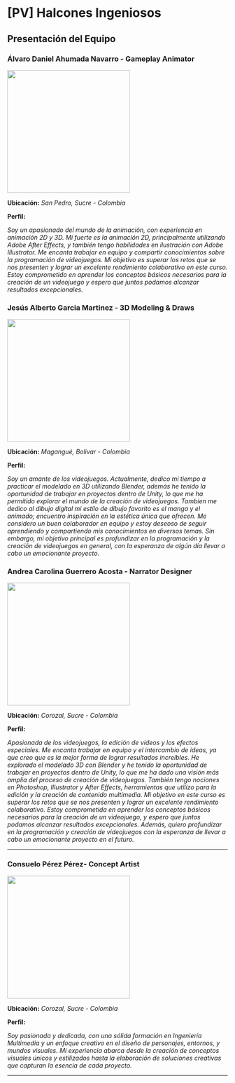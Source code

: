 # [PV] Halcones Ingeniosos

## Presentación del Equipo

### Álvaro Daniel Ahumada Navarro - Gameplay Animator

<img src="https://avatars.githubusercontent.com/u/170365065?v=4" width="280px">

**Ubicación:** *San Pedro, Sucre - Colombia*

**Perfil:**

*Soy un apasionado del mundo de la animación, con experiencia en animación 2D y 3D. Mi fuerte es la animación 2D, principalmente utilizando Adobe After Effects, y también tengo habilidades en ilustración con Adobe Illustrator. Me encanta trabajar en equipo y compartir conocimientos sobre la programación de videojuegos. Mi objetivo es superar los retos que se nos presenten y lograr un excelente rendimiento colaborativo en este curso. Estoy comprometido en aprender los conceptos básicos necesarios para la creación de un videojuego y espero que juntos podamos alcanzar resultados excepcionales.*


### Jesús Alberto Garcia Martinez - 3D Modeling & Draws

<img src="https://avatars.githubusercontent.com/u/179987362?v=4" width="280px">

**Ubicación:** *Magangué, Bolivar - Colombia*

**Perfil:**

*Soy un amante de los videojuegos. Actualmente, dedico mi tiempo a practicar el modelado en 3D utilizando Blender, además he tenido la oportunidad de trabajar en proyectos dentro de Unity, lo que me ha permitido explorar el mundo de la creación de videojuegos. Tambien me dedico al dibujo digital mi estilo de dibujo favorito es el manga y el animado; encuentro inspiración en la estética única que ofrecen. Me considero un buen colaborador en equipo y estoy deseoso de seguir aprendiendo y compartiendo mis conocimientos en diversos temas. Sin embargo, mi objetivo principal es profundizar en la programación y la creación de videojuegos en general, con la esperanza de algún día llevar a cabo un emocionante proyecto.*


### Andrea Carolina Guerrero Acosta - Narrator Designer

<img src="https://avatars.githubusercontent.com/u/101130083?v=4" width="280px">

**Ubicación:** *Corozal, Sucre - Colombia*

**Perfil:**

*Apasionada de los videojuegos, la edición de videos y los efectos especiales. Me encanta trabajar en equipo y el intercambio de ideas, ya que creo que es la mejor forma de lograr resultados increíbles. He explorado el modelado 3D con Blender y he tenido la oportunidad de trabajar en proyectos dentro de Unity, lo que me ha dado una visión más amplia del proceso de creación de videojuegos. También tengo nociones en Photoshop, Illustrator y After Effects, herramientas que utilizo para la edición y la creación de contenido multimedia. Mi objetivo en este curso es superar los retos que se nos presenten y lograr un excelente rendimiento colaborativo. Estoy comprometida en aprender los conceptos básicos necesarios para la creación de un videojuego, y espero que juntos podamos alcanzar resultados excepcionales. Además, quiero profundizar en la programación y creación de videojuegos con la esperanza de llevar a cabo un emocionante proyecto en el futuro.*

<hr>

### Consuelo Pérez Pérez- Concept Artist

<img src="https://avatars.githubusercontent.com/u/152025892?s=400&u=b7d336cf626f8753bbe62483676c751adf70e867&v=4" width="280px">

**Ubicación:** *Corozal, Sucre - Colombia*

**Perfil:**

*Soy pasionada y dedicada, con una sólida formación en Ingeniería Multimedia y un enfoque creativo en el diseño de personajes, entornos, y mundos visuales. Mi experiencia abarca desde la creación de conceptos visuales únicos y estilizados hasta la elaboración de soluciones creativas que capturan la esencia de cada proyecto.*

<hr>
